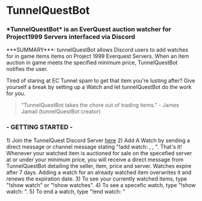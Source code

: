 <h1>TunnelQuestBot</h1>
<h3><span>*TunnelQuestBot*</span> is an EverQuest auction watcher for Project1999 Servers interfaced via Discord</h3>
<p>
***SUMMARY***: tunnelQuestBot allows Discord users to add watches for in game items items on Project 1999 Everquest Servers.  When an item auction in game meets the specified minimum price, TunnelQuestBot notifies the user.
</p> 
Tired of staring at EC Tunnel spam to get that item you're lusting after?  Give yourself a break by setting up a Watch and let tunnelQuestBot do the work for you.

>"TunnelQuestBot takes the chore out of trading items." - James Jamail (tunnelQuestBot creator)
 
### - GETTING STARTED -
1\) Join the TunnelQuest Discord Server <a href='https://discord.gg/HD8dpW'>here</a>
2\) Add A Watch by sending a direct message or channel message stating "!add watch: <item name>, <minimum price>, <server color>".  That's it! Whenever your watched item is auctioned for sale on the specefied server at or under your minimum price, you will receive a direct message from TunnelQuestBot detailing the seller, item, price and server.  Watches expire after 7 days.  Adding a watch for an already watched item overwrites it and renews the expiration date.
3\) To see your currently watched items, type "!show watch" or "!show watches".
4\) To see a specefic watch, type "!show watch: <item name>".
5\) To end a watch, type "!end watch: <item name>"

